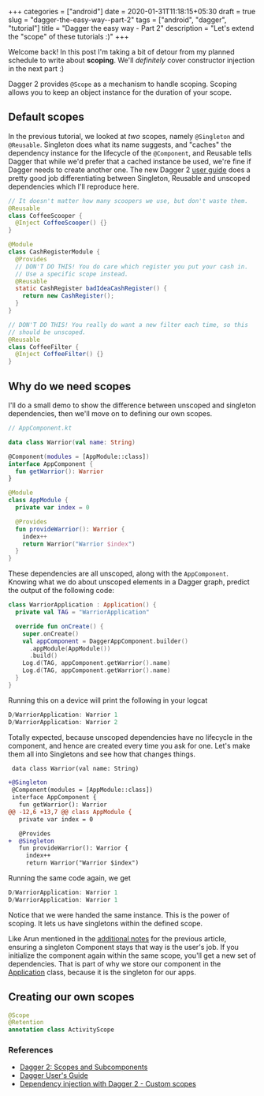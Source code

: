 +++
categories = ["android"]
date = 2020-01-31T11:18:15+05:30
draft = true
slug = "dagger-the-easy-way--part-2"
tags = ["android", "dagger", "tutorial"]
title = "Dagger the easy way - Part 2"
description = "Let's extend the \"scope\" of these tutorials :)"
+++

Welcome back! In this post I'm taking a bit of detour from my planned schedule to write about **scoping**. We'll _definitely_ cover constructor injection in the next part :)

Dagger 2 provides `@Scope` as a mechanism to handle scoping. Scoping allows you to keep an object instance for the duration of your scope.

## Default scopes

In the previous tutorial, we looked at _two_ scopes, namely `@Singleton` and `@Reusable`. Singleton does what its name suggests, and "caches" the dependency instance for the lifecycle of the `@Component`, and Reusable tells Dagger that while we'd prefer that a cached instance be used, we're fine if Dagger needs to create another one. The new Dagger 2 [user guide](https://dagger.dev/users-guide) does a pretty good job differentiating between Singleton, Reusable and unscoped dependencies which I'll reproduce here.

```java
// It doesn't matter how many scoopers we use, but don't waste them.
@Reusable
class CoffeeScooper {
  @Inject CoffeeScooper() {}
}

@Module
class CashRegisterModule {
  @Provides
  // DON'T DO THIS! You do care which register you put your cash in.
  // Use a specific scope instead.
  @Reusable
  static CashRegister badIdeaCashRegister() {
    return new CashRegister();
  }
}

// DON'T DO THIS! You really do want a new filter each time, so this
// should be unscoped.
@Reusable
class CoffeeFilter {
  @Inject CoffeeFilter() {}
}
```

## Why do we need scopes

I'll do a small demo to show the difference between unscoped and singleton dependencies, then we'll move on to defining our own scopes.

```kotlin
// AppComponent.kt

data class Warrior(val name: String)

@Component(modules = [AppModule::class])
interface AppComponent {
  fun getWarrior(): Warrior
}

@Module
class AppModule {
  private var index = 0

  @Provides
  fun provideWarrior(): Warrior {
    index++
    return Warrior("Warrior $index")
  }
}
```

These dependencies are all unscoped, along with the `AppComponent`. Knowing what we do about unscoped elements in a Dagger graph, predict the output of the following code:

```kotlin
class WarriorApplication : Application() {
  private val TAG = "WarriorApplication"

  override fun onCreate() {
    super.onCreate()
    val appComponent = DaggerAppComponent.builder()
      .appModule(AppModule())
      .build()
    Log.d(TAG, appComponent.getWarrior().name)
    Log.d(TAG, appComponent.getWarrior().name)
  }
}
```

Running this on a device will print the following in your logcat

```kotlin
D/WarriorApplication: Warrior 1
D/WarriorApplication: Warrior 2
```

Totally expected, because unscoped dependencies have no lifecycle in the component, and hence are created every time you ask for one. Let's make them all into Singletons and see how that changes things.

```diff
 data class Warrior(val name: String)

+@Singleton
 @Component(modules = [AppModule::class])
 interface AppComponent {
   fun getWarrior(): Warrior
@@ -12,6 +13,7 @@ class AppModule {
   private var index = 0

   @Provides
+  @Singleton
   fun provideWarrior(): Warrior {
     index++
     return Warrior("Warrior $index")
```

Running the same code again, we get

```kotlin
D/WarriorApplication: Warrior 1
D/WarriorApplication: Warrior 1
```

Notice that we were handed the same instance. This is the power of scoping. It lets us have singletons within the defined scope.

Like Arun mentioned in the [additional notes](/posts/dagger-the-easy-way-part-1/#setting-up-the-object-graph) for the previous article, ensuring a singleton Component stays that way is the user's job. If you initialize the component again within the same scope, you'll get a new set of dependencies. That is part of why we store our component in the [Application](https://developer.android.com/reference/android/app/Application.html) class, because it is the singleton for our apps.

## Creating our own scopes

```kotlin
@Scope
@Retention
annotation class ActivityScope
```

### References

- [Dagger 2: Scopes and Subcomponents](https://medium.com/tompee/dagger-2-scopes-and-subcomponents-d54d58511781)
- [Dagger User's Guide](https://dagger.dev/users-guide)
- [Dependency injection with Dagger 2 - Custom scopes](https://frogermcs.github.io/dependency-injection-with-dagger-2-custom-scopes/)
